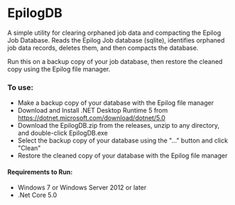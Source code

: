 # EpilogDB

A simple utility for clearing orphaned job data and compacting the Epilog Job Database. Reads the Epilog Job database (sqlite), identifies orphaned job data records, deletes them, and then compacts the database.

Run this on a backup copy of your job database, then restore the cleaned copy using the Epilog file manager.

### To use:
- Make a backup copy of your database with the Epilog file manager
- Download and Install .NET Desktop Runtime 5 from https://dotnet.microsoft.com/download/dotnet/5.0
- Download the EpilogDB.zip from the releases, unzip to any directory, and double-click EpilogDB.exe
- Select the backup copy of your database using the "..." button and click "Clean"
- Restore the cleaned copy of your database with the Epilog file manager

#### Requirements to Run:
- Windows 7 or Windows Server 2012 or later
- .Net Core 5.0
